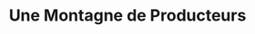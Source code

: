---
title: "Une Montagne de Producteurs"
url: /bourg-saint-maurice/une-montagne-de-producteurs/
shop: charcuterie
---